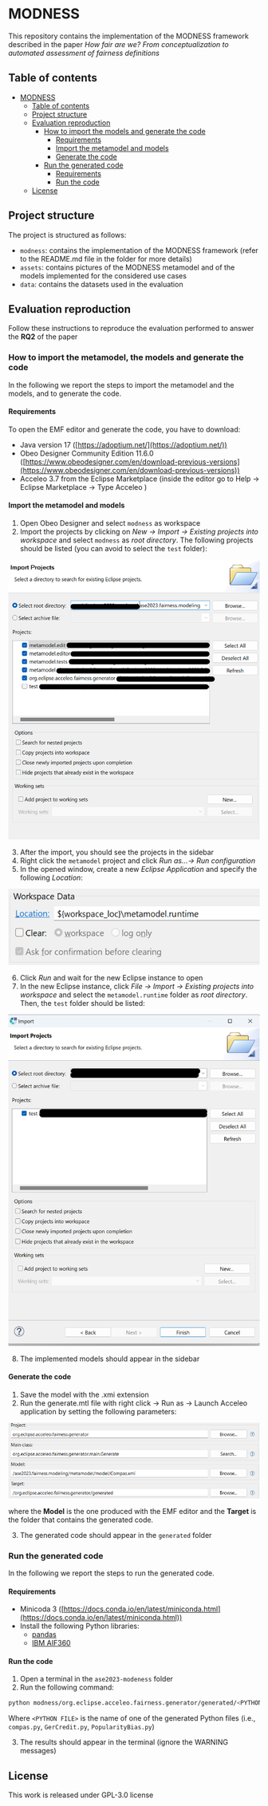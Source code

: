 # MODNESS

This repository contains the implementation of the MODNESS framework described in the paper _How fair are we? From conceptualization to automated assessment of fairness definitions_

## Table of contents

- [MODNESS](#modness)
  - [Table of contents](#table-of-contents)
  - [Project structure](#project-structure)
  - [Evaluation reproduction](#evaluation-reproduction)
    - [How to import the models and generate the code](#how-to-import-the-metamodel-the-models-and-generate-the-code)
      - [Requirements](#requirements)
      - [Import the metamodel and models](#import-the-metamodel-and-models)
      - [Generate the code](#generate-the-code)
    - [Run the generated code](#run-the-generated-code)
      - [Requirements](#requirements-1)
      - [Run the code](#run-the-code)
  - [License](#license)

## Project structure

The project is structured as follows:

- `modness`: contains the implementation of the MODNESS framework (refer to the README.md file in the folder for more details)
- `assets`: contains pictures of the MODNESS metamodel and of the models implemented for the considered use cases
- `data`: contains the datasets used in the evaluation

## Evaluation reproduction

Follow these instructions to reproduce the evaluation performed to answer the **RQ2** of the paper

### How to import the metamodel, the models and generate the code

In the following we report the steps to import the metamodel and the models, and to generate the code.

#### Requirements

To open the EMF editor and generate the code, you have to download:

- Java version 17 ([https://adoptium.net/](https://adoptium.net/))
- Obeo Designer Community Edition 11.6.0 ([https://www.obeodesigner.com/en/download-previous-versions](https://www.obeodesigner.com/en/download-previous-versions))
- Acceleo 3.7 from the Eclipse Marketplace (inside the editor go to Help -> Eclipse Marketplace -> Type Acceleo )

#### Import the metamodel and models

1. Open Obeo Designer and select `modness` as workspace
2. Import the projects by clicking on _New -> Import -> Existing projects into workspace_ and select `modness` as _root directory_. The following projects should be listed (you can avoid to select the `test` folder):

![import](modness/assets/import_metamodel.png)

3. After the import, you should see the projects in the sidebar
4. Right click the `metamodel` project and click _Run as...-> Run configuration_
5. In the opened window, create a new _Eclipse Application_ and specify the following _Location_:

![img](modness/assets/launcher.png)

6. Click _Run_ and wait for the new Eclipse instance to open
7. In the new Eclipse instance, click _File -> Import -> Existing projects into workspace_ and select the `metamodel.runtime` folder as _root directory_. Then, the `test` folder should be listed:

![import](modness/assets/import_projects.png)

8. The implemented models should appear in the sidebar

#### Generate the code

1. Save the model with the .xmi extension
2. Run the generate.mtl file with right click -> Run as -> Launch Acceleo application by setting the following parameters:

![To do](modness/assets/acceleo_screen.png)

where the **Model** is the one produced with the EMF editor and the **Target** is the folder that contains the generated code.

3. The generated code should appear in the `generated` folder

### Run the generated code

In the following we report the steps to run the generated code.

#### Requirements

- Minicoda 3 ([https://docs.conda.io/en/latest/miniconda.html](https://docs.conda.io/en/latest/miniconda.html))
- Install the following Python libraries:
  - [pandas](https://pandas.pydata.org/)
  - [IBM AIF360](https://github.com/Trusted-AI/AIF360)

#### Run the code

1. Open a terminal in the `ase2023-modeness` folder
2. Run the following command:

```bash
python modness/org.eclipse.acceleo.fairness.generator/generated/<PYTHON FILE>.py
```

Where `<PYTHON FILE>` is the name of one of the generated Python files (i.e., `compas.py`, `GerCredit.py`, `PopularityBias.py`)

3. The results should appear in the terminal (ignore the WARNING messages)

## License

This work is released under GPL-3.0 license
